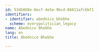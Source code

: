 ```yaml
---
id: 53db868e-8ecf-4e5a-9bcd-86811afc6bf1
identifiers:
- identifier: abednico_bhebhe
  scheme: everypolitician_legacy
name: Abednico Bhebhe
lang: en
title: Abednico Bhebhe

---
```

